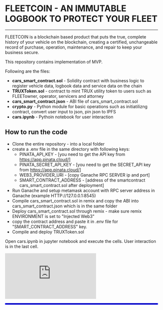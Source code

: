 # FLEETCOIN - AN IMMUTABLE LOGBOOK TO PROTECT YOUR FLEET
---

FLEETCOIN is a blockchain based product that puts the true, complete history of your vehicle on the blockchain, creating a certified, unchangeable record of purchase, operation, maintenance, and repair to keep your business secure.

This repository contains implementation of MVP.  

Following are the files: 
* **cars_smart_contract.sol** - Solidity contract with business logic to register vehicle data, logbook data and service data on the chain
* **TRUXToken.sol** - contract to mint TRUX utility token to users such as FLEETowner, operator, servicers and attorney 
* **cars_smart_contract.json** - ABI file of cars_smart_contract.sol
* **crypto.py** - Python module for basic operations such as initiatilizng contract, convert user input to json, pin json to IPFS 
* **cars.ipynb** - Pythoin notebook for user interaction 


## How to run the code <br>
- Clone the entire repository - into a local folder <br>  
- create a .env file in the same directory with following keys:
    - PINATA_API_KEY - [you need to get the API key from https://app.pinata.cloud/]
    - PINATA_SECRET_API_KEY - [you need to get the SECRET_API key from https://app.pinata.cloud/]
    - WEB3_PROVIDER_URI - [copy Ganache RPC SERVER ip and port]
    - SMART_CONTRACT_ADDRESS - [address of the smartcontract cars_smart_contract.sol after deployment] 
- Run Ganache and setup metamask account with RPC server address in Ganache (example HTTP://127.0.0.1:8545)
- Compile cars_smart_contract.sol in remix and copy the ABI into cars_smart_contract.json which is in the same folder
- Deploy cars_smart_contract.sol through remix - make sure remix ENVIRONMENT is set to "Injected Web3"
- copy the contract address and paste it in .env file for "SMART_CONTRACT_ADDRESS" key.
- Compile and deploy TRUXToken.sol 

Open cars.ipynb in jupyter notebook and execute the cells. User interaction is in the last cell. 

<embed src="https://github.com/Mojojojoborras/class3-repo/blob/main/Group1_Project-THREE/FLEETCOIN_FINAL-FORREAL_09OCT.pdf" type="application/pdf">

<hr style="border:2px solid blue"> </hr>